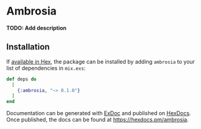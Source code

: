 # Ambrosia

**TODO: Add description**

## Installation

If [available in Hex](https://hex.pm/docs/publish), the package can be installed
by adding `ambrosia` to your list of dependencies in `mix.exs`:

```elixir
def deps do
  [
    {:ambrosia, "~> 0.1.0"}
  ]
end
```

Documentation can be generated with [ExDoc](https://github.com/elixir-lang/ex_doc)
and published on [HexDocs](https://hexdocs.pm). Once published, the docs can
be found at <https://hexdocs.pm/ambrosia>.

